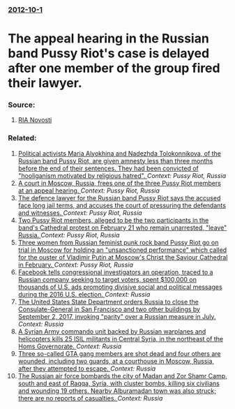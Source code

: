 ### [2012-10-1](/news/2012/10/1/index.md)

# The appeal hearing in the Russian band Pussy Riot's case is delayed after one member of the group fired their lawyer. 




### Source:

1. [RIA Novosti](http://en.ria.ru/russia/20121001/176332910.html)

### Related:

1. [Political activists Maria Alyokhina and Nadezhda Tolokonnikova, of the Russian band Pussy Riot, are given amnesty less than three months before the end of their sentences. They had been convicted of "hooliganism motivated by religious hatred". ](/news/2013/12/23/political-activists-maria-alyokhina-and-nadezhda-tolokonnikova-of-the-russian-band-pussy-riot-are-given-amnesty-less-than-three-months-bef.md) _Context: Pussy Riot, Russia_
2. [A court in Moscow, Russia, frees one of the three Pussy Riot members at an appeal hearing. ](/news/2012/10/10/a-court-in-moscow-russia-frees-one-of-the-three-pussy-riot-members-at-an-appeal-hearing.md) _Context: Pussy Riot, Russia_
3. [The defence lawyer for the Russian band Pussy Riot says the accused face long jail terms, and accuses the court of pressuring the defendants and witnesses. ](/news/2012/08/4/the-defence-lawyer-for-the-russian-band-pussy-riot-says-the-accused-face-long-jail-terms-and-accuses-the-court-of-pressuring-the-defendants.md) _Context: Pussy Riot, Russia_
4. [Two Pussy Riot members, alleged to be the two participants in the band's Cathedral protest on February 21 who remain unarrested, "leave" Russia. ](/news/2012/08/26/two-pussy-riot-members-alleged-to-be-the-two-participants-in-the-band-s-cathedral-protest-on-february-21-who-remain-unarrested-leave-rus.md) _Context: Pussy Riot, Russia_
5. [Three women from Russian feminist punk rock band Pussy Riot go on trial in Moscow for holding an "unsanctioned performance" which called for the ouster of Vladimir Putin at Moscow's Christ the Saviour Cathedral in February. ](/news/2012/07/30/three-women-from-russian-feminist-punk-rock-band-pussy-riot-go-on-trial-in-moscow-for-holding-an-unsanctioned-performance-which-called-for.md) _Context: Pussy Riot, Russia_
6. [Facebook tells congressional investigators an operation, traced to a Russian company seeking to target voters, spent $100,000 on thousands of U.S. ads promoting divisive social and political messages during the 2016 U.S. election. ](/news/2017/09/6/facebook-tells-congressional-investigators-an-operation-traced-to-a-russian-company-seeking-to-target-voters-spent-100-000-on-thousands-o.md) _Context: Russia_
7. [The United States State Department orders Russia to close the Consulate-General in San Francisco and two other buildings by September 2, 2017, invoking "parity" over a Russian measure in July. ](/news/2017/08/31/the-united-states-state-department-orders-russia-to-close-the-consulate-general-in-san-francisco-and-two-other-buildings-by-september-2-201.md) _Context: Russia_
8. [A Syrian Army commando unit backed by Russian warplanes and helicopters kills 25 ISIL militants in Central Syria, in the northeast of the Homs Governorate. ](/news/2017/08/13/a-syrian-army-commando-unit-backed-by-russian-warplanes-and-helicopters-kills-25-isil-militants-in-central-syria-in-the-northeast-of-the-ho.md) _Context: Russia_
9. [Three so-called GTA gang members are shot dead and four others are wounded, including two guards, at a courthouse in Moscow, Russia, after they attempted to escape. ](/news/2017/08/1/three-so-called-gta-gang-members-are-shot-dead-and-four-others-are-wounded-including-two-guards-at-a-courthouse-in-moscow-russia-after-t.md) _Context: Russia_
10. [The Russian air force bombards the city of Madan and Zor Shamr Camp, south and east of Raqqa, Syria, with cluster bombs, killing six civilians and wounding 19 others. Nearby Alburamadan town was also struck; there are no reports of casualties. ](/news/2017/07/23/the-russian-air-force-bombards-the-city-of-madan-and-zor-shamr-camp-south-and-east-of-raqqa-syria-with-cluster-bombs-killing-six-civilia.md) _Context: Russia_
